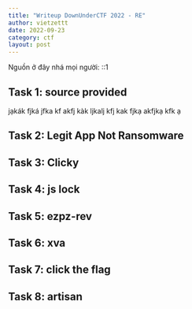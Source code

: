 ```yaml
---
title: "Writeup DownUnderCTF 2022 - RE"
author: vietzettt
date: 2022-09-23
category: ctf
layout: post
---
```


Nguồn ở đây nhá mọi người: ::1
## Task 1: source provided 
jạkák fjká jfka kf
akfj kàk ljkalj kfj kak fjkạ
akfjkạ kfk ạ
## Task 2: Legit App Not Ransomware 
## Task 3: Clicky 
## Task 4: js lock 
## Task 5: ezpz-rev 
## Task 6: xva 
## Task 7: click the flag 
## Task 8: artisan 

